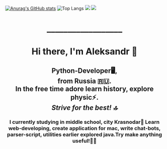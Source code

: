 [![Anurag's GitHub stats](https://github-readme-stats.vercel.app/api?username=Alexandro1112)](https://github.com/anuraghazra/github-readme-stats)
![Top Langs](https://github-readme-stats.vercel.app/api/top-langs/?username=Alexandro1112&layout=compact)
![](https://github-profile-summary-cards.vercel.app/api/cards/profile-details?username=Alexandro1112&theme=solarized_dark)  ![](https://komarev.com/ghpvc/?username=Alexandro1112)
<h1 align="center">__________________<h1>
<h1 align="center">Hi there, I'm Aleksandr &#128075</h1>
<h2 align="center">Python-Developer🖥️,<br> from Russia 🇷🇺.<br>
In the free time adore learn history, explore physic⚡.<br><i>Strive for the best! &#128285 </i> </h2>
<h3 align="center">    I currently studying in middle school, city Krasnodar🏫
Learn web-developing, create application for mac, write chat-bots, parser-script, utilities
earlier explored java.Try make anything useful!👌🏻
<h3>


